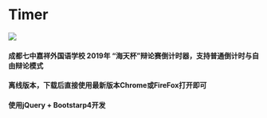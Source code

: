 # Timer
![](https://s2.ax1x.com/2019/03/30/ADAQMT.png)

#### 成都七中嘉祥外国语学校 2019年 “海天杯”辩论赛倒计时器，支持普通倒计时与自由辩论模式

#### 离线版本，下载后直接使用最新版本Chrome或FireFox打开即可

#### 使用jQuery + Bootstarp4开发
